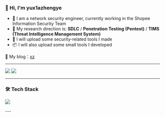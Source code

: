 ### 👋 Hi, I'm yux1azhengye

- 💼 I am a network security engineer, currently working in the Shopee Information Security Team
- 🧠 My research direction is: **SDLC** / **Penetration Testing (Pentest)** / **TIMS (Threat Intelligence Management System)**
- 🚀 I will upload some security-related tools I made
- 📦 I will also upload some small tools I developed

🔗 My blog：[xz](https://xz.aliyun.com/users/93506/news)

---

<p>
  <img src="https://github-readme-stats.vercel.app/api?username=yux1azhengye&show_icons=true&theme=radical" />
  <img src="https://github-readme-stats.vercel.app/api/top-langs/?username=yux1azhengye&layout=compact&theme=radical" />
</p>

---

### 🛠️ Tech Stack

<p>
  <img src="https://skillicons.dev/icons?i=vscode,markdown,html,css,js,bootstrap,ts,cpp,java,py,idea,go,redis,mysql,mongodb,vue,nodejs,linux,docker,github,git,bash,raspberrypi,gitlab,windows,wordpress,stackoverflow,twitter" />
</p>
---
